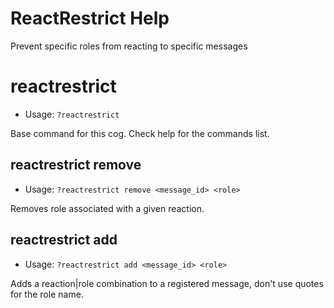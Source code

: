 # ReactRestrict Help

Prevent specific roles from reacting to specific messages

# reactrestrict
 - Usage: `?reactrestrict `

Base command for this cog. Check help for the commands list.

## reactrestrict remove
 - Usage: `?reactrestrict remove <message_id> <role> `

Removes role associated with a given reaction.

## reactrestrict add
 - Usage: `?reactrestrict add <message_id> <role> `

Adds a reaction|role combination to a registered message, don't use quotes for the role name.

